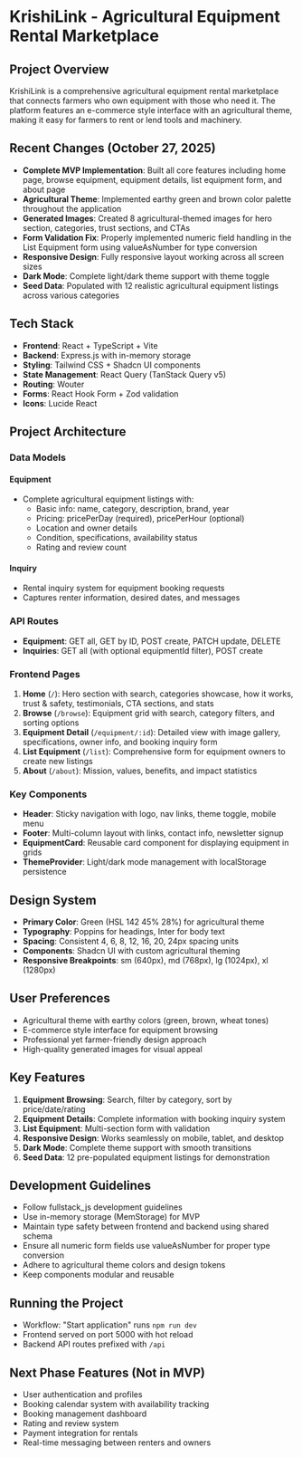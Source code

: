 # KrishiLink - Agricultural Equipment Rental Marketplace

## Project Overview
KrishiLink is a comprehensive agricultural equipment rental marketplace that connects farmers who own equipment with those who need it. The platform features an e-commerce style interface with an agricultural theme, making it easy for farmers to rent or lend tools and machinery.

## Recent Changes (October 27, 2025)
- **Complete MVP Implementation**: Built all core features including home page, browse equipment, equipment details, list equipment form, and about page
- **Agricultural Theme**: Implemented earthy green and brown color palette throughout the application
- **Generated Images**: Created 8 agricultural-themed images for hero section, categories, trust sections, and CTAs
- **Form Validation Fix**: Properly implemented numeric field handling in the List Equipment form using valueAsNumber for type conversion
- **Responsive Design**: Fully responsive layout working across all screen sizes
- **Dark Mode**: Complete light/dark theme support with theme toggle
- **Seed Data**: Populated with 12 realistic agricultural equipment listings across various categories

## Tech Stack
- **Frontend**: React + TypeScript + Vite
- **Backend**: Express.js with in-memory storage
- **Styling**: Tailwind CSS + Shadcn UI components
- **State Management**: React Query (TanStack Query v5)
- **Routing**: Wouter
- **Forms**: React Hook Form + Zod validation
- **Icons**: Lucide React

## Project Architecture

### Data Models

#### Equipment
- Complete agricultural equipment listings with:
  - Basic info: name, category, description, brand, year
  - Pricing: pricePerDay (required), pricePerHour (optional)
  - Location and owner details
  - Condition, specifications, availability status
  - Rating and review count

#### Inquiry
- Rental inquiry system for equipment booking requests
- Captures renter information, desired dates, and messages

### API Routes
- **Equipment**: GET all, GET by ID, POST create, PATCH update, DELETE
- **Inquiries**: GET all (with optional equipmentId filter), POST create

### Frontend Pages
1. **Home** (`/`): Hero section with search, categories showcase, how it works, trust & safety, testimonials, CTA sections, and stats
2. **Browse** (`/browse`): Equipment grid with search, category filters, and sorting options
3. **Equipment Detail** (`/equipment/:id`): Detailed view with image gallery, specifications, owner info, and booking inquiry form
4. **List Equipment** (`/list`): Comprehensive form for equipment owners to create new listings
5. **About** (`/about`): Mission, values, benefits, and impact statistics

### Key Components
- **Header**: Sticky navigation with logo, nav links, theme toggle, mobile menu
- **Footer**: Multi-column layout with links, contact info, newsletter signup
- **EquipmentCard**: Reusable card component for displaying equipment in grids
- **ThemeProvider**: Light/dark mode management with localStorage persistence

## Design System
- **Primary Color**: Green (HSL 142 45% 28%) for agricultural theme
- **Typography**: Poppins for headings, Inter for body text
- **Spacing**: Consistent 4, 6, 8, 12, 16, 20, 24px spacing units
- **Components**: Shadcn UI with custom agricultural theming
- **Responsive Breakpoints**: sm (640px), md (768px), lg (1024px), xl (1280px)

## User Preferences
- Agricultural theme with earthy colors (green, brown, wheat tones)
- E-commerce style interface for equipment browsing
- Professional yet farmer-friendly design approach
- High-quality generated images for visual appeal

## Key Features
1. **Equipment Browsing**: Search, filter by category, sort by price/date/rating
2. **Equipment Details**: Complete information with booking inquiry system
3. **List Equipment**: Multi-section form with validation
4. **Responsive Design**: Works seamlessly on mobile, tablet, and desktop
5. **Dark Mode**: Complete theme support with smooth transitions
6. **Seed Data**: 12 pre-populated equipment listings for demonstration

## Development Guidelines
- Follow fullstack_js development guidelines
- Use in-memory storage (MemStorage) for MVP
- Maintain type safety between frontend and backend using shared schema
- Ensure all numeric form fields use valueAsNumber for proper type conversion
- Adhere to agricultural theme colors and design tokens
- Keep components modular and reusable

## Running the Project
- Workflow: "Start application" runs `npm run dev`
- Frontend served on port 5000 with hot reload
- Backend API routes prefixed with `/api`

## Next Phase Features (Not in MVP)
- User authentication and profiles
- Booking calendar system with availability tracking
- Booking management dashboard
- Rating and review system
- Payment integration for rentals
- Real-time messaging between renters and owners
